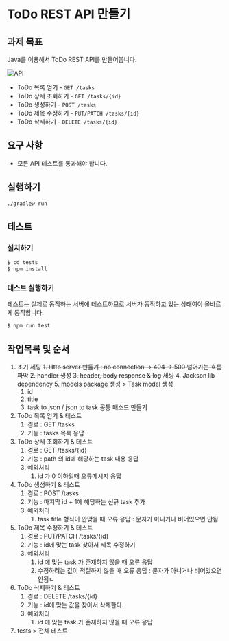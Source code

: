 # ToDo REST API 만들기

## 과제 목표

Java를 이용해서 ToDo REST API를 만들어봅니다.

![API](https://user-images.githubusercontent.com/14071105/103476206-0456f280-4df7-11eb-89c4-d61845ef45ec.png)

- ToDo 목록 얻기 - `GET /tasks`
- ToDo 상세 조회하기 - `GET /tasks/{id}`
- ToDo 생성하기 - `POST /tasks`
- ToDo 제목 수정하기 - `PUT/PATCH /tasks/{id}`
- ToDo 삭제하기 - `DELETE /tasks/{id}`

## 요구 사항

- 모든 API 테스트를 통과해야 합니다.

## 실행하기

```bash
./gradlew run
```

## 테스트

### 설치하기

```bash
$ cd tests
$ npm install
```

### 테스트 실행하기

테스트는 실제로 동작하는 서버에 테스트하므로 서버가 동작하고 있는 상태여야 올바르게 동작합니다.

```bash
$ npm run test
```

## 작업목록 및 순서
1. 초기 세팅
   ~~1. Http server 만들기 : no connection -> 404 -> 500 넘어가는 흐름 파악~~
   ~~2. handler 생성~~
   ~~3. header, body response & log 세팅~~
   4. Jackson lib dependency
   5. models package 생성 > Task model 생성
      1. id
      2. title 
   6. task to json / json to task 공통 매소드 만들기
2. ToDo 목록 얻기 & 테스트
   1. 경로 : GET /tasks
   2. 기능 : tasks 목록 응답
3. ToDo 상세 조회하기 & 테스트
   1. 경로 : GET /tasks/{id}
   2. 기능 : path 의 id에 해당하는 task 내용 응답 
   3. 예외처리
      1. id 가 0 이하일때 오류메시지 응답
4. ToDo 생성하기 & 테스트
   1. 경로 : POST /tasks
   2. 기능 : 마지막 id + 1에 해당하는 신규 task 추가
   3. 예외처리
      1. task title 형식이 안맞을 때 오류 응답 : 문자가 아니거나 비어있으면 안됨
5. ToDo 제목 수정하기 & 테스트
   1. 경로 : PUT/PATCH /tasks/{id}
   2. 기능 : id에 맞는 task 찾아서 제목 수정하기
   3. 예외처리
      1. id 에 맞는 task 가 존재하지 않을 때 오류 응답
      2. 수정하려는 값이 적절하지 않을 때 오류 응답 : 문자가 아니거나 비어있으면 안됨ㄴ
6. ToDo 삭제하기 & 테스트
   1. 경로 : DELETE /tasks/{id}
   2. 기능 : id에 맞는 값을 찾아서 삭제한다. 
   3. 예외처리
      1. id 에 맞는 task 가 존재하지 않을 때 오류 응답
7. tests > 전체 테스트